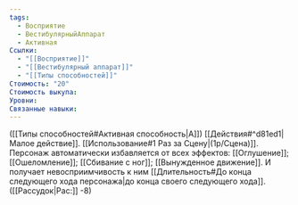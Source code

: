 ```yaml
---
tags:
  - Восприятие
  - ВестибулярныйАппарат
  - Активная
Ссылки:
  - "[[Восприятие]]"
  - "[[Вестибулярный аппарат]]"
  - "[[Типы способностей]]"
Стоимость: "20"
Стоимость выкупа: 
Уровни: 
Связанные навыки:
---
```

([[Типы способностей#Активная способность|А]]) [[Действия#^d81ed1|Малое действие]]. [[Использование#1 Раз за Сцену|(1р/Сцена)]]. Персонаж автоматически избавляется от всех эффектов: [[Оглушение]]; [[Ошеломление]]; [[Сбивание с ног]]; [[Вынужденное движение]]. И получает невосприимчивость к ним [[Длительность#До конца следующего хода персонажа|до конца своего следующего хода]]. ([[Рассудок|Рас:]] -8)